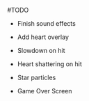 #TODO

 - Finish sound effects
 
 - Add heart overlay
 
 - Slowdown on hit
 
 - Heart shattering on hit
 
 - Star particles
 
 - Game Over Screen
